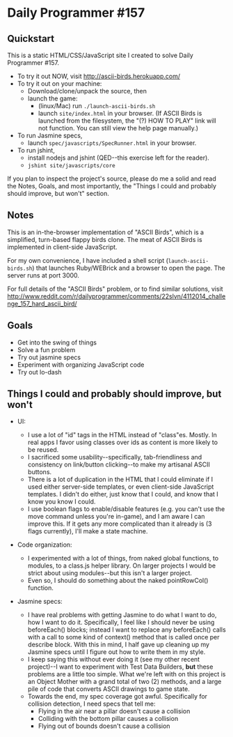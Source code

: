 Daily Programmer #157
=====================

Quickstart
----------

This is a static HTML/CSS/JavaScript site I created to solve Daily Programmer #157. 

* To try it out NOW, visit http://ascii-birds.herokuapp.com/
* To try it out on your machine:
  * Download/clone/unpack the source, then
  * launch the game:
    * (linux/Mac) run `./launch-ascii-birds.sh`
    * launch `site/index.html` in your browser. (If ASCII Birds is launched from the filesystem, the "(?) HOW TO PLAY" link will not function. You can still view the help page manually.)
* To run Jasmine specs,
  * launch `spec/javascripts/SpecRunner.html` in your browser.
* To run jshint,
  * install nodejs and jshint (QED--this exercise left for the reader).
  * `jshint site/javascripts/core`


If you plan to inspect the project's source, please do me a solid and read the Notes, Goals, and most importantly, the "Things I could and probably should improve, but won't" section.

Notes
-----
This is an in-the-browser implementation of "ASCII Birds", which is a simplified, turn-based flappy birds clone. The meat of ASCII Birds is implemented in client-side JavaScript.

For my own convenience, I have included a shell script (`launch-ascii-birds.sh`) that launches Ruby/WEBrick and a browser to open the page. The server runs at port 3000.

For full details of the "ASCII Birds" problem, or to find similar solutions, visit http://www.reddit.com/r/dailyprogrammer/comments/22slvn/4112014_challenge_157_hard_ascii_bird/

Goals
-----

* Get into the swing of things
* Solve a fun problem
* Try out jasmine specs
* Experiment with organizing JavaScript code
* Try out lo-dash

Things I could and probably should improve, but won't
-----------------------------------------------------

* UI:
  * I use a lot of "id" tags in the HTML instead of "class"es. Mostly. In real apps I favor using classes over ids as content is more likely to be reused.
  * I sacrificed some usability--specifically, tab-friendliness and consistency on link/button clicking--to make my artisanal ASCII buttons.
  * There is a lot of duplication in the HTML that I could eliminate if I used either server-side templates, or even client-side JavaScript templates. I didn't do either, just know that I could, and know that I know you know I could.
  * I use boolean flags to enable/disable features (e.g. you can't use the move command unless you're in-game), and I am aware I can improve this. If it gets any more complicated than it already is (3 flags currently), I'll make a state machine.

* Code organization:
  * I experimented with a lot of things, from naked global functions, to modules, to a class.js helper library. On larger projects I would be strict about using modules--but this isn't a larger project. 
  * Even so, I should do something about the naked pointRowCol() function.

* Jasmine specs:
  * I have real problems with getting Jasmine to do what I want to do, how I want to do it. Specifically, I feel like I should never be using beforeEach() blocks; instead I want to  replace any beforeEach() calls with a call to some kind of context() method that is called once per describe block. With this in mind, I half gave up cleaning up my Jasmine specs until I figure out how to write them in my style.
  * I keep saying this without ever doing it (see my other recent project)--I want to experiment with Test Data Builders, **but** these problems are a little too simple. What we're left with on this project is an Object Mother with a grand total of two (2) methods, and a large pile of code that converts ASCII drawings to game state.
  * Towards the end, my spec coverage got awful. Specifically for collision detection, I need specs that tell me:
    * Flying in the air near a pillar doesn't cause a collision
    * Colliding with the bottom pillar causes a collision
    * Flying out of bounds doesn't cause a collision
